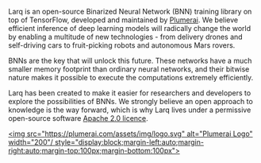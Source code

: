 Larq is an open-source Binarized Neural Network (BNN) training library on top of TensorFlow, developed and maintained by [Plumerai](https://plumerai.com). We believe efficient inference of deep learning models will radically change the world by enabling a multitude of new technologies - from delivery drones and self-driving cars to fruit-picking robots and autonomous Mars rovers.

BNNs are the key that will unlock this future. These networks have a much smaller memory footprint than ordinary neural networks, and their bitwise nature makes it possible to execute the computations extremely efficiently.

Larq has been created to make it easier for researchers and developers to explore the possibilities of BNNs. We strongly believe an open approach to knowledge is the way forward, which is why Larq lives under a permissive open-source software [Apache 2.0 licence](https://github.com/larq/larq/blob/master/LICENSE).

[<img src="https://plumerai.com/assets/img/logo.svg" alt="Plumerai Logo" width="200"/ style="display:block;margin-left:auto;margin-right:auto;margin-top:100px;margin-bottom:100px">](https://plumerai.com)
